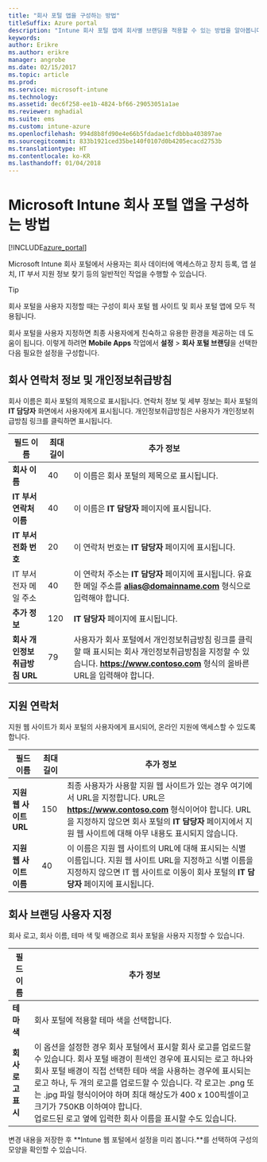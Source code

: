 ```yaml
---
title: "회사 포털 앱을 구성하는 방법"
titleSuffix: Azure portal
description: "Intune 회사 포털 앱에 회사별 브랜딩을 적용할 수 있는 방법을 알아봅니다. \""
keywords: 
author: Erikre
ms.author: erikre
manager: angrobe
ms.date: 02/15/2017
ms.topic: article
ms.prod: 
ms.service: microsoft-intune
ms.technology: 
ms.assetid: dec6f258-ee1b-4824-bf66-29053051a1ae
ms.reviewer: mghadial
ms.suite: ems
ms.custom: intune-azure
ms.openlocfilehash: 994d8b8fd90e4e66b5fdadae1cfdbbba403897ae
ms.sourcegitcommit: 833b1921ced35be140f0107d0b4205ecacd2753b
ms.translationtype: HT
ms.contentlocale: ko-KR
ms.lasthandoff: 01/04/2018
---
```

# <a name="how-to-configure-the-microsoft-intune-company-portal-app"></a>Microsoft Intune 회사 포털 앱을 구성하는 방법

[!INCLUDE[azure_portal](./includes/azure_portal.md)]

Microsoft Intune 회사 포털에서 사용자는 회사 데이터에 액세스하고 장치 등록, 앱 설치, IT 부서 지원 정보 찾기 등의 일반적인 작업을 수행할 수 있습니다.        

> [!Tip]        
> 회사 포털을 사용자 지정할 때는 구성이 회사 포털 웹 사이트 및 회사 포털 앱에 모두 적용됩니다.       

회사 포털을 사용자 지정하면 최종 사용자에게 친숙하고 유용한 환경을 제공하는 데 도움이 됩니다. 이렇게 하려면 **Mobile Apps** 작업에서 **설정** > **회사 포털 브랜딩**을 선택한 다음 필요한 설정을 구성합니다.      

## <a name="company-contact-information-and-privacy-statement"></a>회사 연락처 정보 및 개인정보취급방침        
회사 이름은 회사 포털의 제목으로 표시됩니다. 연락처 정보 및 세부 정보는 회사 포털의 **IT 담당자** 화면에서 사용자에게 표시됩니다. 개인정보취급방침은 사용자가 개인정보취급방침 링크를 클릭하면 표시됩니다.        


|필드 이름|최대 길이|추가 정보|        
|-|-|-|     
|**회사 이름**|40|이 이름은 회사 포털의 제목으로 표시됩니다.|        
|**IT 부서 연락처 이름**|40|이 이름은 **IT 담당자** 페이지에 표시됩니다.|      
|**IT 부서 전화 번호**|20|이 연락처 번호는 **IT 담당자** 페이지에 표시됩니다.|        
|IT 부서 전자 메일 주소|40|이 연락처 주소는 **IT 담당자** 페이지에 표시됩니다. 유효한 메일 주소를 **alias@domainname.com** 형식으로 입력해야 합니다.|     
|**추가 정보**|120|**IT 담당자** 페이지에 표시됩니다.|      
|**회사 개인정보취급방침 URL**|79|사용자가 회사 포털에서 개인정보취급방침 링크를 클릭할 때 표시되는 회사 개인정보취급방침을 지정할 수 있습니다. **https://www.contoso.com** 형식의 올바른 URL을 입력해야 합니다.|        

## <a name="support-contacts"></a>지원 연락처     
지원 웹 사이트가 회사 포털의 사용자에게 표시되어, 온라인 지원에 액세스할 수 있도록 합니다.        



|필드 이름|최대 길이|추가 정보|        
|-|-|-|     
|**지원 웹 사이트 URL**|150|최종 사용자가 사용할 지원 웹 사이트가 있는 경우 여기에서 URL을 지정합니다. URL은 **https://www.contoso.com** 형식이어야 합니다. URL을 지정하지 않으면 회사 포털의 **IT 담당자** 페이지에서 지원 웹 사이트에 대해 아무 내용도 표시되지 않습니다.|        
|**지원 웹 사이트 이름**|40|이 이름은 지원 웹 사이트의 URL에 대해 표시되는 식별 이름입니다. 지원 웹 사이트 URL을 지정하고 식별 이름을 지정하지 않으면 IT 웹 사이트로 이동이 회사 포털의 **IT 담당자** 페이지에 표시됩니다.       

## <a name="company-branding-customization"></a>회사 브랜딩 사용자 지정       
회사 로고, 회사 이름, 테마 색 및 배경으로 회사 포털을 사용자 지정할 수 있습니다.     



|필드 이름|추가 정보|       
|-|-|       
|**테마 색**|회사 포털에 적용할 테마 색을 선택합니다.|      
|**회사 로고 표시**|이 옵션을 설정한 경우 회사 포털에서 표시할 회사 로고를 업로드할 수 있습니다. 회사 포털 배경이 흰색인 경우에 표시되는 로고 하나와 회사 포털 배경이 직접 선택한 테마 색을 사용하는 경우에 표시되는 로고 하나, 두 개의 로고를 업로드할 수 있습니다. 각 로고는 .png 또는 .jpg 파일 형식이어야 하며 최대 해상도가 400 x 100픽셀이고 크기가 750KB 이하여야 합니다.<br>업로드된 로고 옆에 입력한 회사 이름을 표시할 수도 있습니다.|      

변경 내용을 저장한 후 **Intune 웹 포털에서 설정을 미리 봅니다.**를 선택하여 구성의 모양을 확인할 수 있습니다.
